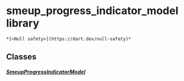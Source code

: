 


# smeup_progress_indicator_model library






    *[<Null safety>](https://dart.dev/null-safety)*





## Classes

##### [SmeupProgressIndicatorModel](../smeup_models_widgets_smeup_progress_indicator_model/SmeupProgressIndicatorModel-class.md)



 















